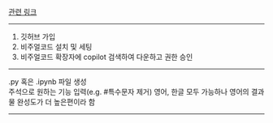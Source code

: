 [관련 링크](https://www.whatwant.com/entry/GitHub-Copilot)

---

1. 깃허브 가입
2. 비주얼코드 설치 및 세팅
3. 비주얼코드 확장자에 copilot 검색하여 다운하고 권한 승인
---

.py 혹은 .ipynb 파일 생성  
주석으로 원하는 기능 입력(e.g. #특수문자 제거) 영어, 한글 모두 가능하나 영어의 결과물 완성도가 더 높은편이라 함  

---

